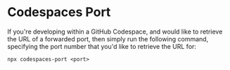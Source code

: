 # Codespaces Port

If you're developing within a GitHub Codespace, and would like to retrieve the URL of a forwarded port, then simply run the following command, specifying the port number that you'd like to retrieve the URL for:

`npx codespaces-port <port>`